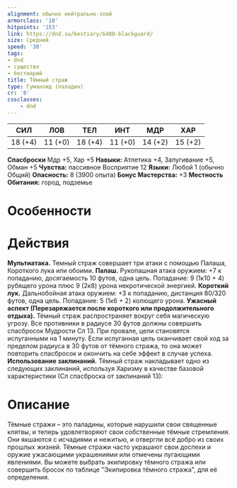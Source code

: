 ```yaml
---
alignment: обычно нейтрально-злой
armorclass: '18'
hitpoints: '153'
link: https://dnd.su/bestiary/6480-blackguard/
size: Средний
speed: '30'
tags:
- dnd
- существо
- бестиарий
title: Тёмный страж
type: Гуманоид (паладин)
cr: '8'
cssclasses:
    - dnd
---
```



| СИЛ | ЛОВ | ТЕЛ | ИНТ | МДР | ХАР |
|---|---|---|---|---|---|
| 18 (+4) | 11 (+0) | 18 (+4) | 11 (+0) | 14 (+2) | 15 (+2) |
**Спасброски** Мдр +5, Хар +5
**Навыки:** Атлетика +4, Запугивание +5, Обман +5
**Чувства:** пассивное Восприятие 12
**Языки:** Любой 1 (обычно Общий)
**Опасность:** 8 (3900 опыта)
**Бонус Мастерства:** +3
**Местность Обитания:** город, подземье


# Особенности


# Действия
**Мультиатака.** Темный страж совершает три атаки с помощью Палаша, Короткого лука или обоими.
**Палаш.** Рукопашная атака оружием: +7 к попаданию, досягаемость 10 футов, одна цель. Попадание: 9 (1к10 + 4) рубящего урона плюс 9 (2к8) урона некротической энергией.
**Короткий лук.** Дальнобойная атака оружием: +3 к попаданию, дистанция 80/320 футов, одна цель. Попадание: 5 (1к6 + 2) колющего урона.
**Ужасный аспект (Перезаряжается после короткого или продолжительного отдыха).** Тёмный страж распространяет вокруг себя магическую угрозу. Все противники в радиусе 30 футов должны совершить спасбросок Мудрости Сл 13. При провале, цели становятся испуганными на 1 минуту. Если испуганная цель оканчивает свой ход за пределом радиуса в 30 футов от тёмного стража, то она может повторить спасбросок и окончить на себе эффект в случае успеха.
**Использование заклинаний.** Тёмный страж накладывает одно из следующих заклинаний, используя Харизму в качестве базовой характеристики (Сл спасброска от заклинаний 13):


# Описание
Тёмные стражи – это паладины, которые нарушили свои священные клятвы, и теперь удовлетворяют свои собственные тёмные стремления. Они якшаются с исчадиями и нежитью, и отвергли всё добро из своих прошлых жизней. Тёмные стражи часто украшают свои доспехи и оружие ужасающими украшениями или отмечены пугающими явлениями. Вы можете выбрать экипировку тёмного стража или совершить бросок по таблице "Экипировка тёмного стража", для её определения.